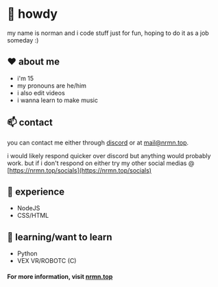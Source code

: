 # 👋 howdy
my name is norman and i code stuff just for fun, hoping to do it as a job someday :)

## ❤️ about me
- i'm 15
- my pronouns are he/him
- i also edit videos
- i wanna learn to make music

## 📫 contact
you can contact me either through [discord](https://discord.com/users/629753232821846016) or at [mail@nrmn.top](mailto:mail@nrmn.top).

i would likely respond quicker over discord but anything would probably work. but if i don't respond on either try my other social medias @ [https://nrmn.top/socials](https://nrmn.top/socials)

## 🧪 experience
- NodeJS
- CSS/HTML

## 🌱 learning/want to learn
- Python
- VEX VR/ROBOTC (C)

#### For more information, visit [nrmn.top](https://nrmn.top)